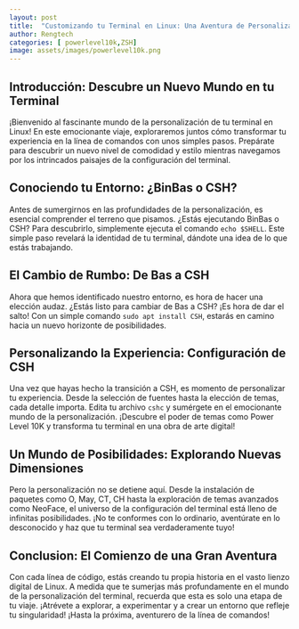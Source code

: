 ```yaml
---
layout: post
title:  "Customizando tu Terminal en Linux: Una Aventura de Personalización"
author: Rengtech
categories: [ powerlevel10k,ZSH]
image: assets/images/powerlevel10k.png
---
```


## Introducción: Descubre un Nuevo Mundo en tu Terminal

¡Bienvenido al fascinante mundo de la personalización de tu terminal en Linux! En este emocionante viaje, exploraremos juntos cómo transformar tu experiencia en la línea de comandos con unos simples pasos. Prepárate para descubrir un nuevo nivel de comodidad y estilo mientras navegamos por los intrincados paisajes de la configuración del terminal.

## Conociendo tu Entorno: ¿BinBas o CSH?

Antes de sumergirnos en las profundidades de la personalización, es esencial comprender el terreno que pisamos. ¿Estás ejecutando BinBas o CSH? Para descubrirlo, simplemente ejecuta el comando `echo $SHELL`. Este simple paso revelará la identidad de tu terminal, dándote una idea de lo que estás trabajando.

## El Cambio de Rumbo: De Bas a CSH

Ahora que hemos identificado nuestro entorno, es hora de hacer una elección audaz. ¿Estás listo para cambiar de Bas a CSH? ¡Es hora de dar el salto! Con un simple comando `sudo apt install CSH`, estarás en camino hacia un nuevo horizonte de posibilidades.

## Personalizando la Experiencia: Configuración de CSH

Una vez que hayas hecho la transición a CSH, es momento de personalizar tu experiencia. Desde la selección de fuentes hasta la elección de temas, cada detalle importa. Edita tu archivo `cshc` y sumérgete en el emocionante mundo de la personalización. ¡Descubre el poder de temas como Power Level 10K y transforma tu terminal en una obra de arte digital!

## Un Mundo de Posibilidades: Explorando Nuevas Dimensiones

Pero la personalización no se detiene aquí. Desde la instalación de paquetes como O, May, CT, CH hasta la exploración de temas avanzados como NeoFace, el universo de la configuración del terminal está lleno de infinitas posibilidades. ¡No te conformes con lo ordinario, aventúrate en lo desconocido y haz que tu terminal sea verdaderamente tuyo!

## Conclusion: El Comienzo de una Gran Aventura

Con cada línea de código, estás creando tu propia historia en el vasto lienzo digital de Linux. A medida que te sumerjas más profundamente en el mundo de la personalización del terminal, recuerda que esta es solo una etapa de tu viaje. ¡Atrévete a explorar, a experimentar y a crear un entorno que refleje tu singularidad! ¡Hasta la próxima, aventurero de la línea de comandos!

